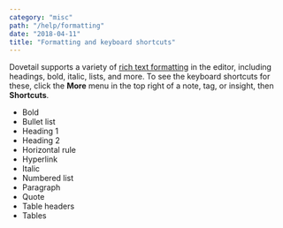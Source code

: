 ```yaml
---
category: "misc"
path: "/help/formatting"
date: "2018-04-11"
title: "Formatting and keyboard shortcuts"
---
```


Dovetail supports a variety of [rich text formatting](https://en.wikipedia.org/wiki/Formatted_text) in the editor, including headings, bold, italic, lists, and more. To see the keyboard shortcuts for these, click the **More** menu in the top right of a note, tag, or insight, then **Shortcuts**.

* Bold
* Bullet list
* Heading 1
* Heading 2
* Horizontal rule
* Hyperlink
* Italic
* Numbered list
* Paragraph
* Quote
* Table headers
* Tables
